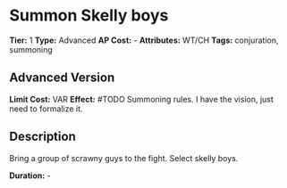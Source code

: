 # Summon Skelly boys

**Tier:** 1
**Type:** Advanced
**AP Cost:** -
**Attributes:** WT/CH
**Tags:** conjuration, summoning

## Advanced Version
**Limit Cost:** VAR
**Effect:** #TODO Summoning rules. I have the vision, just need to formalize it.

## Description
Bring a group of scrawny guys to the fight. Select skelly boys.

**Duration:** -
